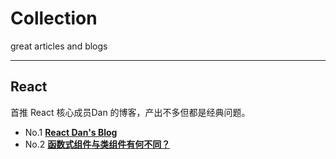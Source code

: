 # Collection
great articles and blogs

<hr/>

## React 

首推 React 核心成员Dan 的博客，产出不多但都是经典问题。

- No.1 <a href="https://overreacted.io/">**React Dan's Blog**</a>
- No.2 <a href="https://overreacted.io/zh-hans/how-are-function-components-different-from-classes/">**函数式组件与类组件有何不同？**</a>

